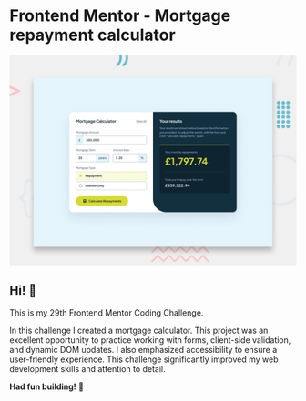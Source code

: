# Frontend Mentor - Mortgage repayment calculator

![Design preview for the Mortgage repayment calculator coding challenge](./preview.jpg)

## Hi! 👋

This is my 29th Frontend Mentor Coding Challenge.

In this challenge I created a mortgage calculator. This project was an excellent opportunity to practice working with forms, client-side validation, and dynamic DOM updates. I also emphasized accessibility to ensure a user-friendly experience. This challenge significantly improved my web development skills and attention to detail.

**Had fun building!** 🚀
